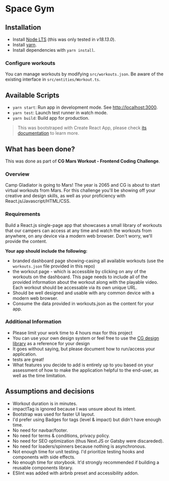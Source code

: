 # Space Gym

## Installation

- Install [Node LTS](https://nodejs.org/en/) (this was only tested in _v18.13.0_).
- Install [yarn](https://classic.yarnpkg.com/lang/en/docs/install/#mac-stable).
- Install dependencies with `yarn install`.

### Configure workouts

You can manage workouts by modifying `src/workouts.json`. Be aware of the existing interface in `src/entities/Workout.ts`.

## Available Scripts

- `yarn start`: Run app in development mode. See [http://localhost:3000](http://localhost:3000).
- `yarn test`: Launch test runner in watch mode.
- `yarn build`: Build app for production.

> This was bootstraped with Create React App, please check [its documentation](https://facebook.github.io/create-react-app/docs/getting-started) to learn more.

## What has been done?

This was done as part of __CG Mars Workout - Frontend Coding Challenge__.

### Overview

Camp Gladiator is going to Mars! The year is 2065 and CG is about to start virtual workouts from Mars. For this challenge you'll be showing off your creative and design skills, as well as your proficiency with React.js/Javascript/HTML/CSS.

### Requirements

Build a React.js single-page app that showcases a small library of workouts that our campers can access at any time and watch the workouts from anywhere, on any device via a modern web browser. Don't worry, we'll provide the content.

__Your app should include the following:__

- branded dashboard page showing-casing all available workouts (use the `workouts.json` file provided in this repo)
- the workout page - which is accessible by clicking on any of the workouts on the dashboard. This page needs to include all of the provided information about the workout along with the playable video. Each workout should be accessable via its own unique URL.
- Should be well designed and usable with any common device with a modern web browser.
- Consume the data provided in workouts.json as the content for your app.

### Additional Information

- Please limit your work time to 4 hours max for this project
- You can use your own design system or feel free to use the [CG design library](https://bit.cloud/campgladiator/cgui-core) as a reference for your design
- It goes without saying, but please document how to run/access your application.
- tests are great!
- What features you decide to add is entirely up to you based on your assessment of how to make the application helpful to the end-user, as well as the time limitation.

## Assumptions and decisions

- Workout duration is in minutes.
- impactTag is ignored because I was unsure about its intent.
- Bootstrap was used for faster UI layout.
- I'd prefer using Badges for tags (level & impact) but didn't have enough time.
- No need for navbar/footer.
- No need for terms & conditions, privacy policy.
- No need for SEO optimization (thus Next.JS or Gatsby were discareded).
- No need for loaders/spinners because nothing is asynchronous.
- Not enough time for unit testing. I'd prioritize testing hooks and components with side effects.
- No enough time for storybook. It'd strongly recommended if building a reusable components library.
- ESlint was added with airbnb preset and accessibility addon.
